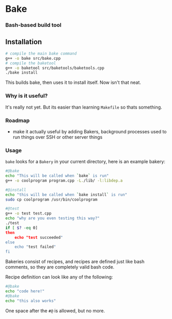 # Bake
### Bash-based build tool

## Installation
```sh
# compile the main bake command
g++ -o bake src/bake.cpp
# compile the baketool
g++ -o baketool src/baketools/baketools.cpp
./bake install
```
This builds bake, then uses it to install itself. Now isn't that neat.

### Why is it useful?
It's really not yet. But its easier than learning `Makefile` so thats something.

### Roadmap
- make it actually useful by adding Bakers, background processes used to run things over SSH or other server things

### Usage
`bake` looks for a `Bakery` in your current directory, here is an example bakery:
```sh
#@bake
echo "This will be called when `bake` is run"
g++ -o coolprogram program.cpp -L./lib/ -l:libdep.a

#@install
echo "this will be called when `bake install` is run"
sudo cp coolprogram /usr/bin/coolprogram

#@test
g++ -o test test.cpp
echo "why are you even testing this way?"
./test
if [ $? -eq 0]
then
    echo "test succeeded"
else
    echo "test failed"
fi
```
Bakeries consist of recipes, and recipes are defined just like bash comments, so they are completely valid bash code.

Recipe definition can look like any of the following:
```sh
#@bake
echo "code here!"
#@bake
echo "this also works"
```
One space after the `#@` is allowed, but no more. 

